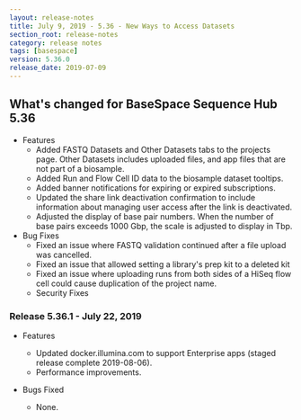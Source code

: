 ```yaml
---
layout: release-notes
title: July 9, 2019 - 5.36 - New Ways to Access Datasets
section_root: release-notes
category: release notes
tags: [basespace]
version: 5.36.0
release_date: 2019-07-09
---
```


## What's changed for BaseSpace Sequence Hub 5.36
- Features
  -	Added FASTQ Datasets and Other Datasets tabs to the projects page. Other Datasets includes uploaded files, and app files that are not part of a biosample.
  -	Added Run and Flow Cell ID data to the biosample dataset tooltips.
  -	Added banner notifications for expiring or expired subscriptions. 
  -	Updated the share link deactivation confirmation to include information about managing user access after the link is deactivated. 
  -	Adjusted the display of base pair numbers. When the number of base pairs exceeds 1000 Gbp, the scale is adjusted to display in Tbp.
- Bug Fixes
  -	Fixed an issue where FASTQ validation continued after a file upload was cancelled. 
  -	Fixed an issue that allowed setting a library's prep kit to a deleted kit
  -	Fixed an issue where uploading runs from both sides of a HiSeq flow cell could cause duplication of the project name. 
  -	Security Fixes

### Release 5.36.1 - July 22, 2019
- Features
  - Updated docker.illumina.com to support Enterprise apps (staged release complete 2019-08-06).
  - Performance improvements.

- Bugs Fixed
  - None.

